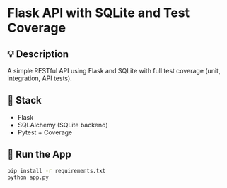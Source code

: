 # Flask API with SQLite and Test Coverage

## 💡 Description
A simple RESTful API using Flask and SQLite with full test coverage (unit, integration, API tests).

## 🔧 Stack
- Flask
- SQLAlchemy (SQLite backend)
- Pytest + Coverage

## 🚀 Run the App
```bash
pip install -r requirements.txt
python app.py
